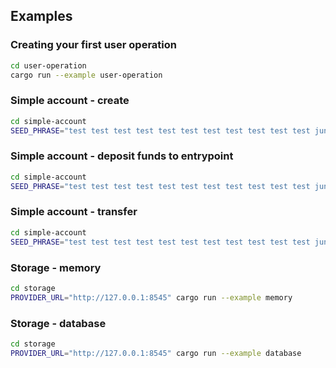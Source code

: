 ## Examples

### Creating your first user operation

```bash
cd user-operation
cargo run --example user-operation
```

### Simple account - create 

```bash
cd simple-account
SEED_PHRASE="test test test test test test test test test test test junk" BUNDLER_URL="http://127.0.0.1:3000" cargo run --example create
```

### Simple account - deposit funds to entrypoint

```bash
cd simple-account
SEED_PHRASE="test test test test test test test test test test test junk" PROVIDER_URL="http://127.0.0.1:3000" cargo run --example deposit
```

### Simple account - transfer

```bash
cd simple-account
SEED_PHRASE="test test test test test test test test test test test junk" BUNDLER_URL="http://127.0.0.1:3000" cargo run --example transfer
```

### Storage - memory

```bash
cd storage
PROVIDER_URL="http://127.0.0.1:8545" cargo run --example memory
```

### Storage - database

```bash
cd storage
PROVIDER_URL="http://127.0.0.1:8545" cargo run --example database
```
